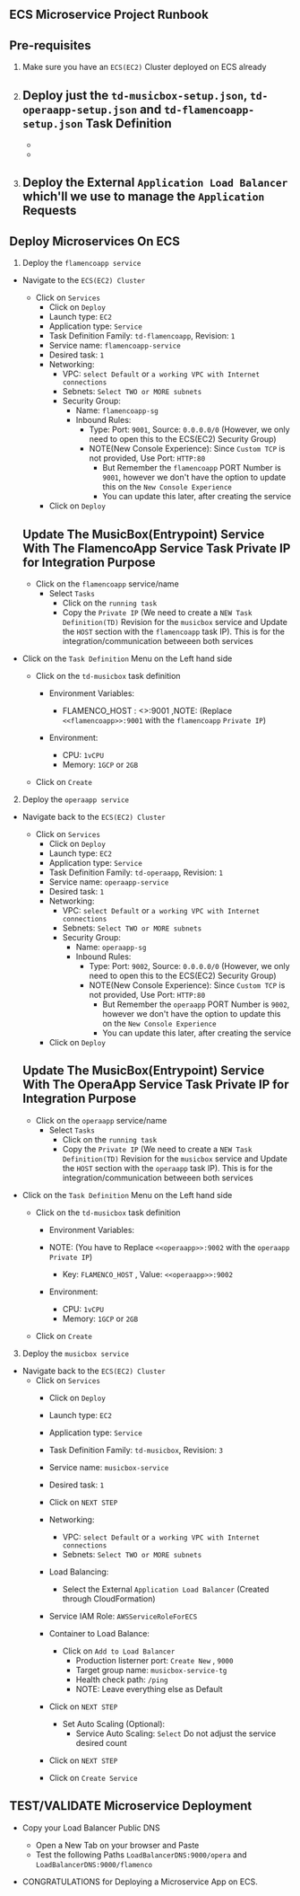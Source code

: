 ## ECS Microservice Project Runbook

## Pre-requisites 
1. Make sure you have an `ECS(EC2)` Cluster deployed on ECS already
2. Deploy just the `td-musicbox-setup.json`, `td-operaapp-setup.json` and `td-flamencoapp-setup.json` Task Definition
    - 
    - 
    - 
3. Deploy the External `Application Load Balancer` which'll we use to manage the `Application` Requests
    - 

## Deploy Microservices On ECS
1. Deploy the `flamencoapp service`
- Navigate to the `ECS(EC2) Cluster`
    - Click on `Services`
        - Click on `Deploy`
        - Launch type: `EC2`
        - Application type: `Service`
        - Task Definition Family: `td-flamencoapp`, Revision: `1`
        - Service name: `flamencoapp-service`
        - Desired task: `1`
        - Networking:
            - VPC: `select Default` or `a working VPC with Internet connections`
            - Sebnets: `Select TWO or MORE subnets`
            - Security Group: 
                - Name: `flamencoapp-sg`
                - Inbound Rules: 
                    - Type: Port: `9001`, Source: `0.0.0.0/0` (However, we only need to open this to the ECS(EC2) Security Group)
                    - NOTE(New Console Experience): Since `Custom TCP` is not provided, Use Port: `HTTP:80` 
                        - But Remember the `flamencoapp` PORT Number is `9001`, however we don't have the option to update this
                          on the `New Console Experience`
                        - You can update this later, after creating the service
        - Click on `Deploy`

    ## Update The MusicBox(Entrypoint) Service With The FlamencoApp Service Task Private IP for Integration Purpose
    - Click on the `flamencoapp` service/name
        - Select `Tasks`
            - Click on the `running task`
            - Copy the `Private IP` (We need to create a `NEW Task Definition(TD)` Revision for the `musicbox` service 
              and Update the `HOST` section with the `flamencoapp` task IP). This is for the integration/communication betweeen both services

- Click on the `Task Definition` Menu on the Left hand side
    - Click on the `td-musicbox` task definition
        - Environment Variables: 
            - FLAMENCO_HOST  :  <<flamencoapp>>:9001        ,NOTE: (Replace `<<flamencoapp>>:9001` with the `flamencoapp` `Private IP`)
        
        - Environment:
            - CPU: `1vCPU`
            - Memory: `1GCP` or `2GB`
    
    - Click on `Create`

2. Deploy the `operaapp service`
- Navigate back to the `ECS(EC2) Cluster`
    - Click on `Services`
        - Click on `Deploy`
        - Launch type: `EC2`
        - Application type: `Service`
        - Task Definition Family: `td-operaapp`, Revision: `1`
        - Service name: `operaapp-service`
        - Desired task: `1`
        - Networking:
            - VPC: `select Default` or `a working VPC with Internet connections`
            - Sebnets: `Select TWO or MORE subnets`
            - Security Group: 
                - Name: `operaapp-sg`
                - Inbound Rules: 
                    - Type: Port: `9002`, Source: `0.0.0.0/0` (However, we only need to open this to the ECS(EC2) Security Group)
                    - NOTE(New Console Experience): Since `Custom TCP` is not provided, Use Port: `HTTP:80` 
                        - But Remember the `operaapp` PORT Number is `9002`, however we don't have the option to update this
                          on the `New Console Experience`
                        - You can update this later, after creating the service
        - Click on `Deploy`

    ## Update The MusicBox(Entrypoint) Service With The OperaApp Service Task Private IP for Integration Purpose
    - Click on the `operaapp` service/name
        - Select `Tasks`
            - Click on the `running task`
            - Copy the `Private IP` (We need to create a `NEW Task Definition(TD)` Revision for the `musicbox` service 
              and Update the `HOST` section with the `operaapp` task IP). This is for the integration/communication betweeen both services

- Click on the `Task Definition` Menu on the Left hand side
    - Click on the `td-musicbox` task definition
        - Environment Variables: 
        - NOTE: (You have to Replace `<<operaapp>>:9002` with the `operaapp` `Private IP`)
            - Key: `FLAMENCO_HOST` , Value: `<<operaapp>>:9002`   
        
        - Environment:
            - CPU: `1vCPU`
            - Memory: `1GCP` or `2GB`
    
    - Click on `Create`

3. Deploy the `musicbox service`
- Navigate back to the `ECS(EC2) Cluster`
    - Click on `Services`
        - Click on `Deploy`
        - Launch type: `EC2`
        - Application type: `Service`
        - Task Definition Family: `td-musicbox`, Revision: `3`
        - Service name: `musicbox-service`
        - Desired task: `1`
        - Click on `NEXT STEP`

        - Networking:
            - VPC: `select Default` or `a working VPC with Internet connections`
            - Sebnets: `Select TWO or MORE subnets`
        - Load Balancing:
            - Select the External `Application Load Balancer`  (Created through CloudFormation)
        - Service IAM Role: `AWSServiceRoleForECS`
        - Container to Load Balance:
            - Click on `Add to Load Balancer`
                - Production listerner port: `Create New` , `9000`
                - Target group name: `musicbox-service-tg`
                - Health check path: `/ping`
                - NOTE: Leave everything else as Default
        - Click on `NEXT STEP`
            - Set Auto Scaling (Optional): 
                - Service Auto Scaling: `Select` Do not adjust the service desired count

        - Click on `NEXT STEP`

        - Click on `Create Service`

## TEST/VALIDATE Microservice Deployment
- Copy your Load Balancer Public DNS 
    - Open a New Tab on your browser and Paste
    - Test the following Paths `LoadBalancerDNS:9000/opera` and `LoadBalancerDNS:9000/flamenco`

- CONGRATULATIONS for Deploying a Microservice App on ECS.